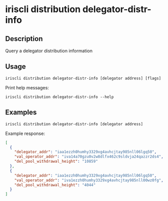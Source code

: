 # iriscli distribution delegator-distr-info

## Description

Query a delegator distribution information

## Usage

```
iriscli distribution delegator-distr-info [delegator address] [flags]
```

Print help messages:
```
iriscli distribution delegator-distr-info --help
```

## Examples

```
iriscli distribution delegator-distr-info [delegator address] 
```
Example response:
```json
[
  {
    "delegator_addr": "iaa1ezzh0humhy3329xg4avhcjtay985nll06lgq50",
    "val_operator_addr": "iva14a70gzu0v2w8dlfx462c9sldvja24qazzr2ds4",
    "del_pool_withdrawal_height": "10859"
  },
  {
    "delegator_addr": "iaa1ezzh0humhy3329xg4avhcjtay985nll06lgq50",
    "val_operator_addr": "iva1ezzh0humhy3329xg4avhcjtay985nll00wz0fg",
    "del_pool_withdrawal_height": "4044"
  }
]
```